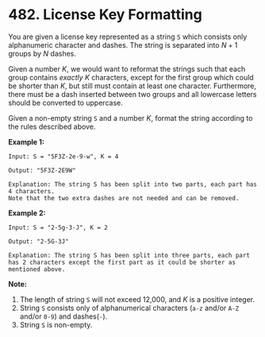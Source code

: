 # 482. License Key Formatting

You are given a license key represented as a string `S` which consists only alphanumeric character and dashes. The string is separated into $N+1$ groups by $N$ dashes.

Given a number $K$, we would want to reformat the strings such that each group contains *exactly* $K$ characters, except for the first group which could be shorter than $K$, but still must contain at least one character. Furthermore, there must be a dash inserted between two groups and all lowercase letters should be converted to uppercase.

Given a non-empty string `S` and a number $K$, format the string according to the rules described above.

**Example 1:**

```()
Input: S = "5F3Z-2e-9-w", K = 4

Output: "5F3Z-2E9W"

Explanation: The string S has been split into two parts, each part has 4 characters.
Note that the two extra dashes are not needed and can be removed.
```

**Example 2:**

```()
Input: S = "2-5g-3-J", K = 2

Output: "2-5G-3J"

Explanation: The string S has been split into three parts, each part has 2 characters except the first part as it could be shorter as mentioned above.
```

**Note:**

1. The length of string `S` will not exceed 12,000, and $K$ is a positive integer.
2. String `S` consists only of alphanumerical characters (`a-z` and/or `A-Z` and/or `0-9`) and dashes(`-`).
3. String `S` is non-empty.
